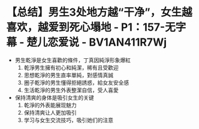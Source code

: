# 【总结】男生3处地方越“干净”，女生越喜欢，越爱到死心塌地 - P1：157-无字幕 - 楚儿恋爱说 - BV1AN411R7Wj

-   男生乾淨是女生喜歡的條件，丁真因純淨形象爆紅
    1.  乾淨男生擁有初心和純潔，稀有且受歡迎
    2.  思想乾淨的男生直率單純，對感情真誠
    3.  圈子乾淨的男生懂得拒絕誘惑，給女友安全感
    4.  生活乾淨的男生外表整潔自信，受人喜愛
-   保持清爽的身体是吸引女生的关键
    1.  乾淨的外表能展现魅力
    2.  保持清爽让人更加吸引
    3.  学习与女生交流技巧，吸引她们的注意
